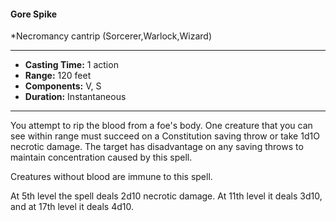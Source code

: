 #### Gore Spike
*Necromancy cantrip (Sorcerer,Warlock,Wizard)
___
- **Casting Time:** 1 action
- **Range:** 120 feet
- **Components:** V, S
- **Duration:** Instantaneous
---
You attempt to rip the blood from a foe's body. One creature that you can see within range must succeed on a Constitution saving throw or take 1d1O necrotic damage. The target has disadvantage on any saving throws to maintain concentration caused by this spell.

Creatures without blood are immune to this spell.

At 5th level the spell deals 2d10 necrotic damage. At 11th level it deals 3d10, and at 17th level it deals 4d10.
